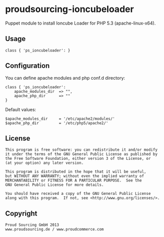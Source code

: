 # proudsourcing-ioncubeloader

Puppet module to install Ioncube Loader for PHP 5.3 (apache-linux-x64).


## Usage

	class { 'ps_ioncubeloader':	}


## Configuration

You can define apache modules and php conf.d directory:

	class { 'ps_ioncubeloader':
		apache_modules_dir	=> "",
		apache_php_dir		=> ""
	}


Default values:

    $apache_modules_dir		= '/etc/apache2/modules/'
    $apache_php_dir			= '/etc/php5/apache2/'



## License

    This program is free software: you can redistribute it and/or modify
    it under the terms of the GNU General Public License as published by
    the Free Software Foundation, either version 3 of the License, or
    (at your option) any later version.

    This program is distributed in the hope that it will be useful,
    but WITHOUT ANY WARRANTY; without even the implied warranty of
    MERCHANTABILITY or FITNESS FOR A PARTICULAR PURPOSE.  See the
    GNU General Public License for more details.

    You should have received a copy of the GNU General Public License
    along with this program.  If not, see <http://www.gnu.org/licenses/>.
    

## Copyright

	Proud Sourcing GmbH 2013
	www.proudsourcing.de / www.proudcommerce.com